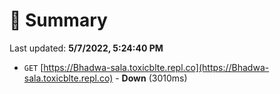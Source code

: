 # 📖 Summary
Last updated: **5/7/2022, 5:24:40 PM**

- `GET` [https://Bhadwa-sala.toxicblte.repl.co](https://Bhadwa-sala.toxicblte.repl.co) - **Down** (3010ms)
